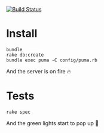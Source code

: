 [![Build Status](https://travis-ci.org/meurio/hub-api.svg?branch=master)](https://travis-ci.org/meurio/hub-api)

# Install
```
bundle
rake db:create
bundle exec puma -C config/puma.rb
```
And the server is on fire :fire:

# Tests
```
rake spec
```
And the green lights start to pop up :green_heart:
